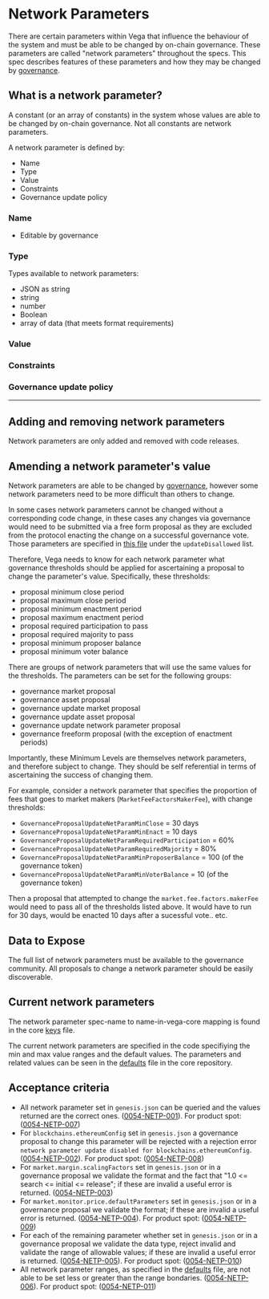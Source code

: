 # Network Parameters

There are certain parameters within Vega that influence the behaviour of the system and must be able to be changed by on-chain governance. These parameters are called "network parameters" throughout the specs. This spec describes features of these parameters and how they may be changed by [governance](./0028-GOVE-governance.md).

## What is a network parameter?

A constant (or an array of constants) in the system whose values are able to be changed by on-chain governance. Not all constants are network parameters.

A network parameter is defined by:

- Name
- Type
- Value
- Constraints
- Governance update policy

### Name

- Editable by governance

### Type

Types available to network parameters:

- JSON as string
- string
- number
- Boolean
- array of data (that meets format requirements)

### Value

### Constraints

### Governance update policy

---

## Adding and removing network parameters

Network parameters are only added and removed with code releases.

## Amending a network parameter's value

Network parameters are able to be changed by [governance](./0028-GOVE-governance.md), however some network parameters need to be more difficult than others to change.

In some cases network parameters cannot be changed without a corresponding code change, in these cases any changes via governance would need to be submitted via a free form proposal as they are excluded from the protocol enacting the change on a successful governance vote. Those parameters are specified in [this file](https://github.com/vegaprotocol/vega/blob/develop/core/netparams/netparams.go) under the `updateDisallowed` list.

Therefore, Vega needs to know for each network parameter what governance thresholds should be applied for ascertaining a proposal to change the parameter's value. Specifically, these thresholds:

- proposal minimum close period
- proposal maximum close period
- proposal minimum enactment period
- proposal maximum enactment period
- proposal required participation to pass
- proposal required majority to pass
- proposal minimum proposer balance
- proposal minimum voter balance

There are groups of network parameters that will use the same values for the thresholds. The parameters can be set for the following groups:

- governance market proposal
- governance asset proposal
- governance update market proposal
- governance update asset proposal
- governance update network parameter proposal
- governance freeform proposal (with the exception of enactment periods)

Importantly, these Minimum Levels are themselves network parameters, and therefore subject to change. They should be self referential in terms of ascertaining the success of changing them.

For example, consider a network parameter that specifies the proportion of fees that goes to market makers (`MarketFeeFactorsMakerFee`), with change thresholds:

- `GovernanceProposalUpdateNetParamMinClose` = 30 days
- `GovernanceProposalUpdateNetParamMinEnact` = 10 days
- `GovernanceProposalUpdateNetParamRequiredParticipation` = 60%
- `GovernanceProposalUpdateNetParamRequiredMajority` = 80%
- `GovernanceProposalUpdateNetParamMinProposerBalance` = 100 (of the governance token)
- `GovernanceProposalUpdateNetParamMinVoterBalance` = 10 (of the governance token)

Then a proposal that attempted to change the `market.fee.factors.makerFee` would need to pass all of the thresholds listed above. It would have to run for 30 days, would be enacted 10 days after a sucessful vote.. etc.

## Data to Expose

The full list of network parameters must be available to the governance community. All proposals to change a network parameter should be easily discoverable.

## Current network parameters

The network parameter spec-name to name-in-vega-core mapping is found in the core [keys](https://github.com/vegaprotocol/vega/blob/develop/core/netparams/keys.go) file.

The current network parameters are specified in the code specifiying the min and max value ranges and the default values. The parameters and related values can be seen in the [defaults](https://github.com/vegaprotocol/vega/blob/develop/core/netparams/defaults.go) file in the core repository.

## Acceptance criteria

- All network parameter set in `genesis.json` can be queried and the values returned are the correct ones. (<a name="0054-NETP-001" href="#0054-NETP-001">0054-NETP-001</a>). For product spot: (<a name="0054-NETP-007" href="#0054-NETP-007">0054-NETP-007</a>)
- For `blockchains.ethereumConfig` set in `genesis.json` a governance proposal to change this parameter will be rejected with a rejection error `network parameter update disabled for blockchains.ethereumConfig`. (<a name="0054-NETP-002" href="#0054-NETP-002">0054-NETP-002</a>). For product spot: (<a name="0054-NETP-008" href="#0054-NETP-008">0054-NETP-008</a>)
- For `market.margin.scalingFactors` set in `genesis.json` or in a governance proposal we validate the format and the fact that "1.0 <= search <= initial <= release"; if these are invalid a useful error is returned. (<a name="0054-NETP-003" href="#0054-NETP-003">0054-NETP-003</a>)
- For `market.monitor.price.defaultParameters` set in `genesis.json` or in a governance proposal we validate the format; if these are invalid a useful error is returned. (<a name="0054-NETP-004" href="#0054-NETP-004">0054-NETP-004</a>). For product spot: (<a name="0054-NETP-009" href="#0054-NETP-009">0054-NETP-009</a>)
- For each of the remaining parameter whether set in `genesis.json` or in a governance proposal we validate the data type, reject invalid and validate the range of allowable values; if these are invalid a useful error is returned. (<a name="0054-NETP-005" href="#0054-NETP-005">0054-NETP-005</a>). For product spot: (<a name="0054-NETP-010" href="#0054-NETP-010">0054-NETP-010</a>)
- All network parameter ranges, as specified in the [defaults](https://github.com/vegaprotocol/vega/blob/develop/core/netparams/defaults.go) file, are not able to be set less or greater than the range bondaries. (<a name="0054-NETP-006" href="#0054-NETP-006">0054-NETP-006</a>). For product spot: (<a name="0054-NETP-011" href="#0054-NETP-011">0054-NETP-011</a>)
